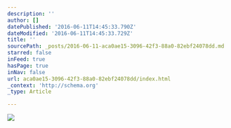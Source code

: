```yaml
---
description: ''
author: []
datePublished: '2016-06-11T14:45:33.790Z'
dateModified: '2016-06-11T14:45:33.729Z'
title: ''
sourcePath: _posts/2016-06-11-aca0ae15-3096-42f3-88a0-82ebf24078dd.md
starred: false
inFeed: true
hasPage: true
inNav: false
url: aca0ae15-3096-42f3-88a0-82ebf24078dd/index.html
_context: 'http://schema.org'
_type: Article

---
```

![](https://the-grid-user-content.s3-us-west-2.amazonaws.com/997de6e8-82ae-4fc4-9cd4-e29bf015da30.jpg)